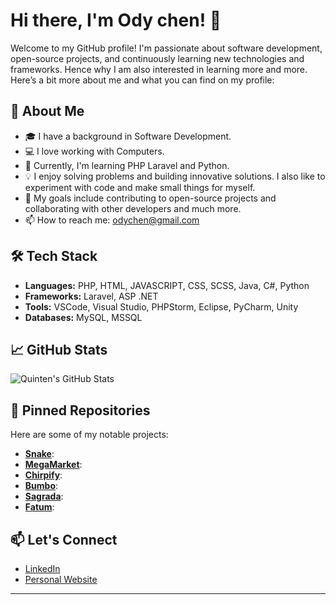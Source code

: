 # Hi there, I'm Ody chen! 👋

Welcome to my GitHub profile! I'm passionate about software development, open-source projects, and continuously learning new technologies and frameworks. Hence why I am also interested in learning more and more. Here’s a bit more about me and what you can find on my profile:

## 🚀 About Me

- 🎓 I have a background in Software Development.
- 💻 I love working with Computers.
- 🌱 Currently, I'm learning PHP Laravel and Python.
- 💡 I enjoy solving problems and building innovative solutions. I also like to experiment with code and make small things for myself.
- 🎯 My goals include contributing to open-source projects and collaborating with other developers and much more.
- 📫 How to reach me: odychen@gmail.com

## 🛠️ Tech Stack

- **Languages:** PHP, HTML, JAVASCRIPT, CSS, SCSS, Java, C#, Python
- **Frameworks:** Laravel, ASP .NET
- **Tools:** VSCode, Visual Studio, PHPStorm, Eclipse, PyCharm, Unity
- **Databases:** MySQL, MSSQL

## 📈 GitHub Stats

![Quinten's GitHub Stats](https://github-readme-stats.vercel.app/api?username=WhatABeatifulDuwang&show_icons=true&theme=radical)

## 📌 Pinned Repositories

Here are some of my notable projects:

- [**Snake**](https://github.com/WhatABeatifulDuwang/Snake):
- [**MegaMarket**](https://github.com/WhatABeatifulDuwang/MegaMarket):
- [**Chirpify**](https://github.com/WhatABeatifulDuwang/Chirpify):
- [**Bumbo**](https://github.com/GewoonJaap/Microsoft-Jumbo):
- [**Sagrada**](https://github.com/Vincent2162102/Sagrada):
- [**Fatum**](https://github.com/Blastcharge/Fatum):

## 📫 Let's Connect

- [LinkedIn](https://www.linkedin.com/in/ody-chen-a660272ba/)
- [Personal Website](NaN)

---

